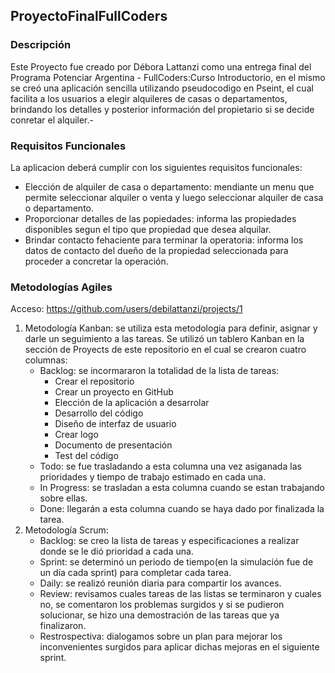 ## ProyectoFinalFullCoders

### Descripción

Este Proyecto fue creado por Débora Lattanzi como una entrega final del Programa Potenciar Argentina - FullCoders:Curso Introductorio, en el mismo se creó una aplicación sencilla utilizando pseudocodigo en Pseint, el cual facilita a los usuarios a elegir alquileres de casas o departamentos, brindando los detalles y posterior información del propietario si se decide conretar el alquiler.-

### Requisitos Funcionales

La aplicacion deberá cumplir con los siguientes requisitos funcionales:
* Elección de alquiler de casa o departamento: mendiante un menu que permite seleccionar alquiler o venta y luego seleccionar alquiler de casa o departamento.
* Proporcionar detalles de las popiedades: informa las propiedades disponibles segun el tipo que propiedad que desea alquilar.
* Brindar contacto fehaciente para terminar la operatoria: informa los datos de contacto del dueño de la propiedad seleccionada para proceder a concretar la operación.

### Metodologías Agiles
Acceso: https://github.com/users/debilattanzi/projects/1
1. Metodología Kanban: se utiliza esta metodologia para definir, asignar y darle un seguimiento a las tareas.
  Se utilizó un tablero Kanban en la sección de Proyects de este repositorio en el cual se crearon cuatro columnas:
    * Backlog: se incormararon la totalidad de la lista de tareas:
      - Crear el repositorio
      - Crear un proyecto en GitHub
      - Elección de la aplicación a desarrolar
      - Desarrollo del código
      - Diseño de interfaz de usuario
      - Crear logo
      - Documento de presentación
      - Test del código
    * Todo: se fue trasladando a esta columna una vez asiganada las prioridades y tiempo de trabajo estimado en cada una.
    * In Progress: se trasladan a esta columna cuando se estan trabajando sobre ellas.
    * Done: llegarán a esta columna cuando se haya dado por finalizada la tarea.
2. Metodología Scrum:
   * Backlog: se creo la lista de tareas y especificaciones a realizar donde se le dió prioridad a cada una.
   * Sprint: se determinó un periodo de tiempo(en la simulación fue de un día cada sprint) para completar cada tarea.
   * Daily: se realizó reunión diaria para compartir los avances.
   * Review: revisamos cuales tareas de las listas se terminaron y cuales no, se comentaron los problemas surgidos y si se pudieron solucionar, se hizo una demostración de las tareas que ya finalizaron.
   * Restrospectiva: dialogamos sobre un plan para mejorar los inconvenientes surgidos para aplicar dichas mejoras en el siguiente sprint.
   
  

